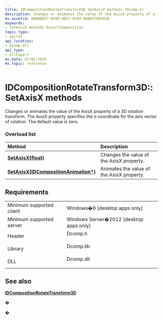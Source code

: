 ```yaml
---
title: IDCompositionRotateTransform3D SetAxisX methods (Dcomp.h)
description: Changes or animates the value of the AxisX property of a 3D rotation transform. The AxisX property specifies the x-coordinate for the axis vector of rotation. The default value is zero.
ms.assetid: 6ADBB027-8F80-4DF3-9199-DDB6570DF81B
keywords:
- SetAxisX methods DirectComposition
topic_type:
- apiref
api_location:
- Dcomp.dll
api_type:
- DllExport
ms.date: 07/02/2019
ms.topic: reference
---
```


# IDCompositionRotateTransform3D::SetAxisX methods

Changes or animates the value of the AxisX property of a 3D rotation transform. The AxisX property specifies the x-coordinate for the axis vector of rotation. The default value is zero.

### Overload list



| Method                                                                                                       | Description                                          |
|:-------------------------------------------------------------------------------------------------------------|:-----------------------------------------------------|
| [**SetAxisX(float)**](https://msdn.microsoft.com/library/Hh448935(v=VS.85).aspx)                                     | Changes the value of the AxisX property.<br/>  |
| [**SetAxisX(IDCompositionAnimation\*)**](https://msdn.microsoft.com/library/Hh448937(v=VS.85).aspx) | Animates the value of the AxisX property.<br/> |



## Requirements



|                                     |                                                                                      |
|-------------------------------------|--------------------------------------------------------------------------------------|
| Minimum supported client<br/> | Windows�8 \[desktop apps only\]<br/>                                           |
| Minimum supported server<br/> | Windows Server�2012 \[desktop apps only\]<br/>                                 |
| Header<br/>                   | <dl> <dt>Dcomp.h</dt> </dl>   |
| Library<br/>                  | <dl> <dt>Dcomp.lib</dt> </dl> |
| DLL<br/>                      | <dl> <dt>Dcomp.dll</dt> </dl> |



## See also

<dl> <dt>

[**IDCompositionRotateTransform3D**](https://msdn.microsoft.com/library/Hh448927(v=VS.85).aspx)
</dt> </dl>

�

�





